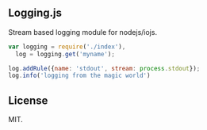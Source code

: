 Logging.js
----------

Stream based logging module for nodejs/iojs.

```js
var logging = require('./index'),
  log = logging.get('myname');

log.addRule({name: 'stdout', stream: process.stdout});
log.info('logging from the magic world')
```

License
-------

MIT.
